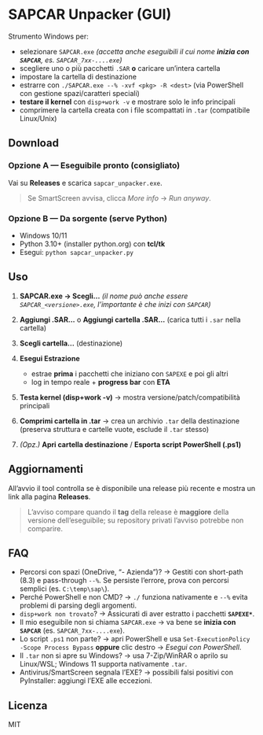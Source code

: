 # SAPCAR Unpacker (GUI)

Strumento Windows per:

* selezionare `SAPCAR.exe` *(accetta anche eseguibili il cui nome **inizia con `SAPCAR`**, es. `SAPCAR_7xx-....exe`)*
* scegliere uno o più pacchetti `.SAR` **o** caricare un’intera cartella
* impostare la cartella di destinazione
* estrarre con `./SAPCAR.exe --% -xvf <pkg> -R <dest>` (via PowerShell con gestione spazi/caratteri speciali)
* **testare il kernel** con `disp+work -v` e mostrare solo le info principali
* comprimere la cartella creata con i file scompattati in `.tar` (compatibile Linux/Unix)

## Download

### Opzione A — Eseguibile pronto (consigliato)

Vai su **Releases** e scarica `sapcar_unpacker.exe`.

> Se SmartScreen avvisa, clicca *More info* → *Run anyway*.

### Opzione B — Da sorgente (serve Python)

* Windows 10/11
* Python 3.10+ (installer python.org) con **tcl/tk**
* Esegui: `python sapcar_unpacker.py`

## Uso

1. **SAPCAR.exe → Scegli…** *(il nome può anche essere `SAPCAR_<versione>.exe`, l’importante è che inizi con `SAPCAR`)*
2. **Aggiungi .SAR…** o **Aggiungi cartella .SAR…** (carica tutti i `.sar` nella cartella)
3. **Scegli cartella…** (destinazione)
4. **Esegui Estrazione**

   * estrae **prima** i pacchetti che iniziano con `SAPEXE` e poi gli altri
   * log in tempo reale + **progress bar** con **ETA**
5. **Testa kernel (disp+work -v)** → mostra versione/patch/compatibilità principali
6. **Comprimi cartella in .tar** → crea un archivio `.tar` della destinazione (preserva struttura e cartelle vuote, esclude il `.tar` stesso)
7. *(Opz.)* **Apri cartella destinazione** / **Esporta script PowerShell (.ps1)**

## Aggiornamenti

All’avvio il tool controlla se è disponibile una release più recente e mostra un link alla pagina **Releases**.

> L’avviso compare quando il **tag** della release è **maggiore** della versione dell’eseguibile; su repository privati l’avviso potrebbe non comparire.

## FAQ

* Percorsi con spazi (OneDrive, “- Azienda”)? → Gestiti con short-path (8.3) e pass-through `--%`. Se persiste l’errore, prova con percorsi semplici (es. `C:\temp\sap\`).
* Perché PowerShell e non CMD? → `./` funziona nativamente e `--%` evita problemi di parsing degli argomenti.
* `disp+work non trovato`? → Assicurati di aver estratto i pacchetti **`SAPEXE*`**.
* Il mio eseguibile non si chiama `SAPCAR.exe` → va bene se **inizia con `SAPCAR`** (es. `SAPCAR_7xx-....exe`).
* Lo script `.ps1` non parte? → apri PowerShell e usa `Set-ExecutionPolicy -Scope Process Bypass` **oppure** clic destro → *Esegui con PowerShell*.
* Il `.tar` non si apre su Windows? → usa 7-Zip/WinRAR o aprilo su Linux/WSL; Windows 11 supporta nativamente `.tar`.
* Antivirus/SmartScreen segnala l’EXE? → possibili falsi positivi con PyInstaller: aggiungi l’EXE alle eccezioni.

## Licenza

MIT


